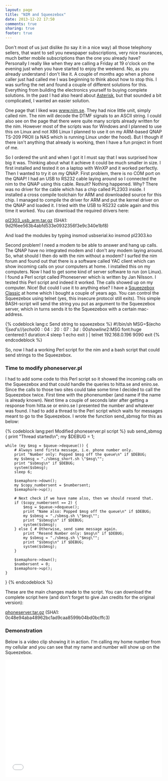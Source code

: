 ```yaml
---
layout: page
title: "NIM and Squeezebox"
date: 2013-12-22 17:50
comments: true
sharing: true
footer: true
---
```

Don't most of us just dislike (to say it in a nice way) all those telephony
sellers, that want to sell you newspaper subscriptions, very nice insurances,
much better mobile subscriptions than the one you already have? Personally I
really like when they are calling a Friday at 19 o'clock on the evening just
when you have started to enjoy the weekend. No, as you already understand I
don't like it. A couple of months ago when a phone caller just had called me I
was beginning to think about how to stop this. I was surfing the net and found
a couple of different solutions for this. Everything from building the
electronics yourself to buying complete solutions. In the past I had also heard
about [Asterisk](http://www.asterisk.org/), but that sounded a bit complicated,
I wanted an easier solution.

One page that I liked was www.nim.se. They had nice little unit, simply called
nim. The nim will decode the DTMF signals to an ASCII string. I could also see
on the page that there were quite many scripts already written for the nim.
However most of the scripts was for Windows and I planned to use this on Linux
and not X86 Linux I planned to use it on my ARM-based QNAP TS-209 PROII (a NAS
which is running Linux under the hood). But I though if there isn't anything
that already is working, then I have a fun project in front of me.

So I ordered the unit and when I got it I must say that I was surprised how big
it was. Thinking about what it achieve it could be much smaller in size. I
first installed and tested it on a laptop with WinXP and it worked perfectly.
Then I wanted to try it on my QNAP. First problem, there is no COM port on the
QNAP! I had an USB to RS232 cable laying around so I connected the nim to the
QNAP using this cable. Result? Nothing happened. Why? There was no driver for
the cable which has a chip called PL2303 inside. I installed a cross compile
toolchain for ARM and downloaded source for this chip. I managed to compile the
driver for ARM and put the kernel driver on the QNAP and loaded it. I tried
with the USB to RS232 cable again and this time it worked. You can download the
required drivers here:

[pl2303_usb_arm.tar.gz](/nimbox/pl2303_usb_arm.tar.gz) (SHA1: 9d2f6ee563b4abfd533e0932356f3e9c340e1bf8)

And load the modules by typing
	insmod usbserial.ko
	insmod pl2303.ko


Second problem! I need a modem to be able to answer and hang up calls. The QNAP
have no integrated modem and I don't any modem laying around. So, what should I
then do with the nim without a modem? I surfed the nim forum and found out that
there is a software called YAC client which can show incoming calls on your
computers at home. I installed this on my computers. Now I had to get some kind
of server software to run (on Linux). I found a Perl script called Phoneserver
which is written by Jan Nilsson. I tested this Perl script and indeed it
worked. The calls showed up on my computer. Nice! But could I use it to
anything else? I have a [Squeezebox Classic](http://www.logitech.com/en-us/support/881?crid=409&osid=14&bit=64) at
home which I bought a couple of years ago. You can control the Squeezebox using
telnet (yes, this insecure protocol still exits). This simple BASH-script will
send the string you put as argument to the Squeezebox server, which in turns
sends it to the Squeezebox with a certain mac-address.

{% codeblock lang:c Send string to squeezebox %}
#!/bin/sh
MSG=$(echo $1|sed 's/ /%20/g')
(
echo 00:04:20:07:3d:00 show line2:$MSG font:huge centered:1 duration:4
sleep 1
echo exit
) | telnet 192.168.0.196 9090
exit
{% endcodeblock %}

So, now I had a working Perl script for the nim and a bash script that could send strings to the Squeezebox.

### Time to modify phoneserver.pl

I had to add some code to this Perl script so it showed the incoming calls on
the Squeezebox and that could handle the queries to hitta.se and eniro.se.
Since the calls to those two sites could take some time I decided to call the
Squeezebox twice. First time with the phonenumber (and name if the name is
already known). Next time a couple of seconds later after getting a response
from hitta.se or eniro.se I presented the number and whatever was found. I had
to add a thread to the Perl script which waits for messages meant to go to the
Squeezebox. I wrote the function send_sbmsg for this as below:

{% codeblock lang:perl Modified phoneserver.pl script %}
sub send_sbmsg {
    print "Thread started\n";
    my $DEBUG = 1;

    while (my $msg = $queue->dequeue()) {
        # Always send firsta message, i.e. phone number only.
        print "Number only: Popped $msg off the queue\n" if $DEBUG;
        my $sbmsg = "./sbmsg_short.sh \"$msg\"";
        print "$sbmsg\n" if $DEBUG;
        system($sbmsg);
        sleep 6;

        $semaphore->down();
        my $copy_numbersent = $numbersent;
        $semaphore->up();

        # Next check if we have name also, then we should resend that.
        if ($copy_numbersent == 2) {
            $msg = $queue->dequeue();
            print "Name also: Popped $msg off the queue\n" if $DEBUG;
            my $sbmsg = "./sbmsg.sh \"$msg\"";
            print "$sbmsg\n" if $DEBUG;
            system($sbmsg);
        } else { # Otherwise, send same message again.
            print "Resend Number only: $msg\n" if $DEBUG;
            my $sbmsg = "./sbmsg.sh \"$msg\"";
            print "$sbmsg\n" if $DEBUG;
            system($sbmsg);
        }

        $semaphore->down();
        $numbersent = 0;
        $semaphore->up();
    }
}
{% endcodeblock %}

These are the main changes made to the script. You can download the complete
script here (and don't forget to give Jan credits for the original version):

[phoneserver.tar.gz](/nimbox/phoneserver.tar.gz) (SHA1: 0c48e94aba48962bc1ad9caa8599b04bd0bcffc3)

### Demonstration

Below is a video clip showing it in action. I'm calling my home number from my
cellular and you can see that my name and number will show up on the
Squeezebox.

<iframe src="//player.vimeo.com/video/11017266" width="500" height="375" frameborder="0" webkitallowfullscreen mozallowfullscreen allowfullscreen></iframe>
